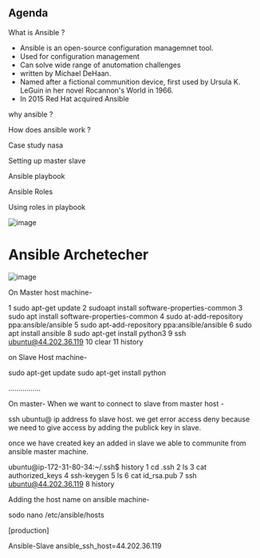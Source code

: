 Agenda
---

What is Ansible ?

* Ansible is an open-source configuration managemnet tool.
* Used for configuration management 
* Can solve wide range of anutomation challenges 
* written by Michael DeHaan.
* Named after a fictional communition device, first used by Ursula K. LeGuin in her novel Rocannon's World in 1966.
* In 2015 Red Hat acquired Ansible


why ansible ?

How does ansible work ?

Case study nasa

Setting up master slave

Ansible playbook

Ansible Roles

Using roles in playbook







![image](https://github.com/user-attachments/assets/faa263b3-c333-4c2e-b8bd-619c5aeb0ecb)



# Ansible Archetecher


![image](https://github.com/user-attachments/assets/608f9e38-0643-415c-9e89-84276abf067a)






On Master host machine-

1  sudo apt-get update
    2  sudoapt install software-properties-common
    3  sudo apt install software-properties-common
    4  sudo at-add-repository ppa:ansible/ansible
    5  sudo apt-add-repository ppa:ansible/ansible
    6  sudo apt install ansible
    8  sudo apt-get install python3
    9  ssh ubuntu@44.202.36.119
   10  clear
   11  history




on Slave Host machine-

sudo apt-get update
sudo apt-get install python

................


On master- When we want to connect to slave from master host -

ssh ubuntu@ ip address fo slave host.
 we get error access deny because we need to give access by adding the publick key in slave.

once we have created key an added in slave we able to communite from ansible master machine.

ubuntu@ip-172-31-80-34:~/.ssh$ history
    1  cd .ssh
    2  ls
    3  cat authorized_keys
    4  ssh-keygen
    5  ls
    6  cat id_rsa.pub
    7  ssh ubuntu@44.202.36.119
    8  history


Adding the host name on ansible machine-

sodo nano /etc/ansible/hosts

[production]

Ansible-Slave ansible_ssh_host=44.202.36.119
